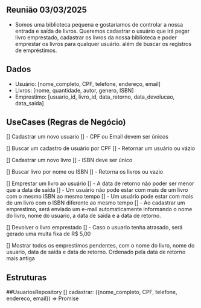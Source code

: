## Reunião 03/03/2025

- Somos uma biblioteca pequena e gostariamos de controlar a nossa entrada e saída de livros. Queremos cadastrar o usuário que irá pegar livro emprestado, cadastrar os livros da nossa biblioteca e poder emprestar os livros para qualquer usuário. além de buscar os registros de empréstimos.


## Dados
- Usuário: [nome_completo, CPF, telefone, endereço, email]
- Livros: [nome, quantidade, autor, genero, ISBN]
- Emprestimo: [usuario_id, livro_id, data_retorno, data_devolucao, data_saida]

## UseCases (Regras de Negócio)
[] Cadastrar um novo usuario
[] - CPF ou Email devem ser únicos

[] Buscar um cadastro de usuário por CPF
[] - Retornar um usuário ou vázio

[] Cadastrar um novo livro
[] - ISBN deve ser único

[] Buscar livro por nome ou ISBN
[] - Retorna os livros ou vazio

[] Emprestar um livro ao usuário
[] - A data de retorno não poder ser menor que a data de saída
[] - Um usuário não pode estar com mais de um livro com o mesmo ISBN ao mesmo tempo
[] - Um usuário pode estar com mais de um livro com o ISBN diferente ao mesmo tempo
[] - Ao cadastrar um emprestimo, será enviado um e-mail automaticamente informando o nome do livro, nome do usuario, a data de saida e a data de retorno.

[] Devolver o livro emprestado
[] - Caso o usuario tenha atrasado, será gerado uma multa fixa de R$ 5,00

[] Mostrar todos os emprestimos pendentes, com o nome do livro, nome do usuario, data de saída e data de retorno. Ordenado pela data de retorno mais antiga

## Estruturas

##UsuariosRepository
[] cadastrar: ({nome_completo, CPF, telefone, endereco, email}) => Promise<void>